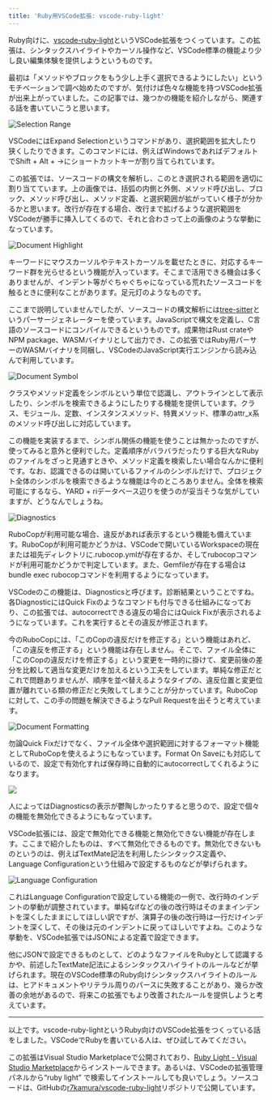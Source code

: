 ```yaml
---
title: 'Ruby用VSCode拡張: vscode-ruby-light'
---
```

Ruby向けに、[vscode-ruby-light](https://marketplace.visualstudio.com/items?itemName=r7kamura.vscode-ruby-light)というVSCode拡張をつくっています。この拡張は、シンタックスハイライトやカーソル操作など、VSCode標準の機能より少し良い編集体験を提供しようというものです。

最初は「メソッドやブロックをもう少し上手く選択できるようにしたい」というモチベーションで調べ始めたのですが、気付けば色々な機能を持つVSCode拡張が出来上がっていました。この記事では、幾つかの機能を紹介しながら、関連する話を書いていこうと思います。

![](https://lh6.googleusercontent.com/Fs58WkhG_LIyVWywLzod4CIZ-1TOwWGfFbMavpIxuldEfUf5jx-1EhELpKfZ7a-IAsDKBKw6C68q5fZI2-FcYPPefEf8FPJTy28pLxsSQz6lVo486KkYXFGneu8I76QogV4f1qvH2xhLkfhhFQ6MqnQo9OUOICk6lAW_R7ObVvDABdy3K0b2zpn1EA "Selection Range")

VSCodeにはExpand Selectionというコマンドがあり、選択範囲を拡大したり狭くしたりできます。このコマンドには、例えばWindowsであればデフォルトでShift + Alt + →にショートカットキーが割り当てられています。

この拡張では、ソースコードの構文を解析し、このとき選択される範囲を適切に割り当てています。上の画像では、括弧の内側と外側、メソッド呼び出し、ブロック、メソッド呼び出し、メソッド定義、と選択範囲が拡がっていく様子が分かるかと思います。改行が存在する場合、改行まで拡げるような選択範囲をVSCodeが勝手に挿入してくるので、それと合わさって上の画像のような挙動になっています。

![](https://lh4.googleusercontent.com/ZzdbRGrFY5hj90hsWvxt5GApFaGTUnaVib4fYzvxBSLf6MvNYAcw-W20Emnoh9cXRQrk5lPfibfpdmRY8AZnU42v3SRmNesBpw9sHhI-IEn-F22YRrG3a_2aLn7ESjRaj3H9BAu6L3rx1nCCb8E5UtOqNbHbcqUYwDFnhau4IuD8VSg1-PT8mv0lMA "Document Highlight")

キーワードにマウスカーソルやテキストカーソルを載せたときに、対応するキーワード群を光らせるという機能が入っています。そこまで活用できる機会は多くありませんが、インデント等がぐちゃぐちゃになっている荒れたソースコードを触るときに便利なことがあります。足元灯のようなものです。

ここまで説明していませんでしたが、ソースコードの構文解析には[tree-sitter](https://tree-sitter.github.io/tree-sitter/)というパーサージェネレーターを使っています。JavaScriptで構文を定義し、C言語のソースコードにコンパイルできるというものです。成果物はRust crateやNPM package、WASMバイナリとして出力でき、この拡張ではRuby用パーサーのWASMバイナリを同梱し、VSCodeのJavaScript実行エンジンから読み込んで利用しています。

![](https://lh5.googleusercontent.com/NLDk-5oIxyQpHzdb3EKc6VR3GygFGg3CKBQ__UHnMzTCtJBWYOBuDnLKjnoSoK3pQH4FdIVG-nWwUgVzPFZusajsnAvKEGQXSZuMN-VV2FgyaLx6GxnDbFEMlV1_cPqJ7T7iqU0NeNaDqWr62wO6C6PiKEft5XJxRTGZpYUyj3xqgDX3x5OoUge-ew "Document Symbol")

クラスやメソッド定義をシンボルという単位で認識し、アウトラインとして表示したり、シンボルを検索できるようにしたりする機能を提供しています。クラス、モジュール、定数、インスタンスメソッド、特異メソッド、標準のattr\_x系のメソッド呼び出しに対応しています。

この機能を実装するまで、シンボル関係の機能を使うことは無かったのですが、使ってみると意外と便利でした。定義順序がバラバラだったりする巨大なRubyのファイルをざっと見通すときや、メソッド定義を検索したい場合なんかに便利です。なお、認識できるのは開いているファイルのシンボルだけで、プロジェクト全体のシンボルを検索できるような機能は今のところありません。全体を検索可能にするなら、YARD + riデータベース辺りを使うのが妥当そうな気がしていますが、どうなんでしょうね。

![](https://lh3.googleusercontent.com/UGl_YefqJbaczJ95BM8o68WMtSLB7teIRYM0dGAVHnyhCewbsEiCEUJJKqOLrrbdztSKP7yS3tT56CqzkPtaHyOHRTYMThySiKxM2xscLkKWUIe83Ed-zXOx1SK4D-ap2zBTV0t3FBJ8anzLRblt9Ac6pkXfHYD3rGKrCQR6ZXIJ9xpR9oDA_apkDA "Diagnostics")

RuboCopが利用可能な場合、違反があれば表示するという機能も備えています。RuboCopが利用可能かどうかは、VSCodeで開いているWorkspaceの現在または祖先ディレクトリに.rubocop.ymlが存在するか、そしてrubocopコマンドが利用可能かどうかで判定しています。また、Gemfileが存在する場合はbundle exec rubocopコマンドを利用するようになっています。

VSCodeのこの機能は、Diagnosticsと呼びます。診断結果ということですね。各DiagnosticにはQuick Fixのようなコマンドも付与できる仕組みになっており、この拡張では、autocorrectできる違反の場合にはQuick Fixが表示されるようになっています。これを実行するとその違反が修正されます。

今のRuboCopには、「このCopの違反だけを修正する」という機能はあれど、「この違反を修正する」という機能は存在しません。そこで、ファイル全体に「このCopの違反だけを修正する」という変更を一時的に掛けて、変更前後の差分を比較して適当な変更だけを加えるという工夫をしています。単純な修正だとこれで問題ありませんが、順序を並べ替えるようなタイプの、違反位置と変更位置が離れている類の修正だと失敗してしまうことが分かっています。RuboCopに対して、この手の問題を解決できるようなPull Requestを出そうと考えています。

![](https://lh5.googleusercontent.com/Iqp71Clzr5y1Zc-hwaLAgpM_wz-DZN_y5euQG-jRYOjtyoHaf9wUCFRftW0VOGGyPn1Y4GsdxRi2lD5NOY200W13ZmqumP-1O45X2lk6-0fX4ePUZhcVL2VTQXFcZkVkp3N14bN41TQGwzmflStNw5VociKzlD92gchMfsm_v8KKvYVCuIqdz7ftbA "Document Formatting")

勿論Quick Fixだけでなく、ファイル全体や選択範囲に対するフォーマット機能としてRuboCopを使えるようにもなっています。Format On Saveにも対応しているので、設定で有効化すれば保存時に自動的にautocorrectしてくれるようになります。

![](https://lh4.googleusercontent.com/QrnpajHhn7p_B9GUfBCDG0OoXjSeFV8eelqoNzuGVBgC1NeWLAp4AlA9DRujj5ph1KjGrsYKe551VvwCjNTVJttVXYAs-eHtWj_R2094P7NaJ4XOdTN_J_lNWAZeIlYK7-MP60kpGtgdp4YxxVQW-P-IJb4w75Z_pdaHBPpZiwk0eTtvT--aS2kTwQ)

人によってはDiagnosticsの表示が鬱陶しかったりすると思うので、設定で個々の機能を無効化できるようにもなっています。

VSCode拡張には、設定で無効化できる機能と無効化できない機能が存在します。ここまで紹介したものは、すべて無効化できるものです。無効化できないものというのは、例えばTextMate記法を利用したシンタックス定義や、Language Configurationという仕組みで設定するものなどが挙げられます。

![](https://lh3.googleusercontent.com/UYhm8xsM4-6KYfFMZDfDBz6KUHgsmPKofxvizGH5qaduNUs3xoXbo1OuRGpkTLW7UptWzbMt5hFHLxWAnOz1lT-ZgUAD2oxxDNZoSbbhzA9j7SiN_GQ0TsuDi8eQ6rQp4acNUx-WskIKSztEC1oJ4C8n06U64ISTJMdJ4mTisLSbN1B7efx5qB0Elw "Language Configuration")

これはLanguage Configurationで設定している機能の一例で、改行時のインデントの挙動が調整されています。単純なifなどの後の改行時はそのままインデントを深くしたままにしてほしい訳ですが、演算子の後の改行時は一行だけインデントを深くして、その後は元のインデントに戻ってほしいですよね。このような挙動を、VSCode拡張ではJSONによる定義で設定できます。

他にJSONで設定できるものとして、どのようなファイルをRubyとして認識するかや、前述したTextMate記法によるシンタックスハイライトのルールなどが挙げられます。現在のVSCode標準のRuby向けシンタックスハイライトのルールは、ヒアドキュメントやリテラル周りのパースに失敗することがあり、幾らか改善の余地があるので、将来この拡張でもより改善されたルールを提供しようと考えています。

* * *

以上です。vscode-ruby-lightというRuby向けのVSCode拡張をつくっている話をしました。VSCodeでRubyを書いている人は、ぜひ試してみてください。

この拡張はVisual Studio Marketplaceで公開されており、[Ruby Light - Visual Studio Marketplace](https://marketplace.visualstudio.com/items?itemName=r7kamura.vscode-ruby-light)からインストールできます。あるいは、VSCodeの拡張管理パネルから“ruby light” で検索してインストールしても良いでしょう。ソースコードは、GitHubの[r7kamura/vscode-ruby-light](https://github.com/r7kamura/vscode-ruby-light)リポジトリで公開しています。
